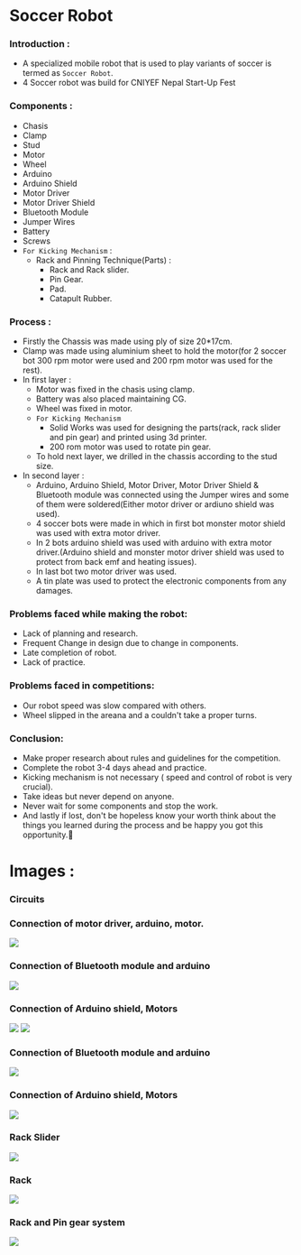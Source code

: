 # Soccer Robot

### Introduction :
- A specialized mobile robot that is used to play variants of soccer is termed as `Soccer Robot`.
- 4 Soccer robot  was build for CNIYEF Nepal Start-Up Fest

### Components :
- Chasis
- Clamp
- Stud
- Motor
- Wheel
- Arduino
- Arduino Shield
- Motor Driver
- Motor Driver Shield
- Bluetooth Module
- Jumper Wires
- Battery
- Screws
- `For Kicking Mechanism` :
    - Rack and Pinning Technique(Parts) :
        - Rack and Rack slider.
        - Pin Gear.
        - Pad.
        - Catapult Rubber.

### Process :
- Firstly the Chassis was made using ply of size 20*17cm.
- Clamp was made using aluminium sheet to hold the motor(for 2 soccer bot 300 rpm motor were used and 200 rpm motor was used for the rest).
- In first layer :
    - Motor was fixed in the chasis using clamp.
    - Battery was also placed maintaining CG.
    - Wheel was fixed in motor.
    - `For Kicking Mechanism`
        - Solid Works was used for designing the parts(rack, rack slider and pin gear) and printed using 3d printer.
        - 200 rom motor was used to rotate pin gear.
    - To hold next layer, we drilled in the chassis according to the stud size.
- In second layer :
    - Arduino, Arduino Shield, Motor Driver, Motor Driver Shield & Bluetooth module was connected using the Jumper wires and some of them were soldered(Either motor driver or ardiuno shield was used).
    - 4 soccer bots were made in which in first bot monster motor shield was used with extra motor driver.
    - In 2 bots arduino shield was used with arduino with extra motor driver.(Arduino shield and monster motor driver shield was used to protect from back emf and heating issues).
    - In last bot two motor driver was used.
    - A tin plate was used to protect the electronic components from any damages.



### Problems faced while making the robot:
- Lack of planning and research.
- Frequent Change in design due to change in components.
- Late completion of robot.
- Lack of practice.

### Problems faced in competitions:
- Our robot speed was slow compared with others.
- Wheel slipped in the areana and a couldn't take a proper turns.

### Conclusion:
- Make proper research about rules and guidelines for the competition.
- Complete the robot 3-4 days ahead and practice.
- Kicking mechanism is not necessary ( speed and control of robot is very crucial).
- Take ideas but never depend on anyone.
- Never wait for some components and stop the work.
- And lastly if lost, don't be hopeless know your worth think about the things you learned during the process and be happy you got this opportunity.🙂

# Images :
### Circuits
### Connection of motor driver, arduino, motor.
![](images/motor%20driver%20and%20arduino.jpeg)
### Connection of Bluetooth module and arduino
![](images/bluetooth%20module%20and%20arduino.png)
### Connection of Arduino shield, Motors
![](images/arduino%20and%20shield.jpg)
![](images/motor-driver-and-arduino.jpeg)
### Connection of Bluetooth module and arduino
![](images/bluetooth-module%20-arduino.png)
### Connection of Arduino shield, Motors
![](images/arduino-and-shield.jpg)
### Rack Slider
![](images/rack-slider.png)
### Rack
![](images/rack.png)
### Rack and Pin gear system
![](images/rack-and-pinion-drivesystem.jpeg)



